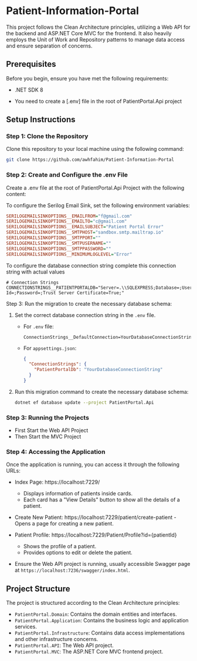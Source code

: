 # Patient-Information-Portal

This project follows the Clean Architecture principles, utilizing a Web API for the backend and ASP.NET Core MVC for the frontend. 
It also heavily employs the Unit of Work and Repository patterns to manage data access and ensure separation of concerns.

## Prerequisites

Before you begin, ensure you have met the following requirements:

- .NET SDK 8 

- You need to create a [.env] file in the root of PatientPortal.Api project 

## Setup Instructions

### Step 1: Clone the Repository

Clone this repository to your local machine using the following command:

```bash
git clone https://github.com/awhfahim/Patient-Information-Portal
```

### Step 2: Create and Configure the .env File

Create a .env file at the root of PatientPortal.Api Project with the following content:

To configure the Serilog Email Sink, set the following environment variables:

```ini
SERILOGEMAILSINKOPTIONS__EMAILFROM="f@gmail.com"
SERILOGEMAILSINKOPTIONS__EMAILTO="c@gmail.com"
SERILOGEMAILSINKOPTIONS__EMAILSUBJECT="Patient Portal Error"
SERILOGEMAILSINKOPTIONS__SMTPHOST="sandbox.smtp.mailtrap.io"
SERILOGEMAILSINKOPTIONS__SMTPPORT=""
SERILOGEMAILSINKOPTIONS__SMTPUSERNAME=""
SERILOGEMAILSINKOPTIONS__SMTPPASSWORD=""
SERILOGEMAILSINKOPTIONS__MINIMUMLOGLEVEL="Error"
```
To configure the database connection string complete this connection string with actual values
```int
# Connection Strings
CONNECTIONSTRINGS__PATIENTPORTALDB="Server=.\\SQLEXPRESS;Database=;User Id=;Password=;Trust Server Certificate=True;"
```

Step 3: Run the migration to create the necessary database schema:

1. Set the correct database connection string in the `.env` file.

    - For `.env` file:

        ```
        ConnectionStrings__DefaultConnection=YourDatabaseConnectionString
        ```

    - For `appsettings.json`:

        ```json
        {
          "ConnectionStrings": {
            "PatientPortalDb": "YourDatabaseConnectionString"
          }
        }
        ```

2. Run this migration command to create the necessary database schema:

    ```bash
    dotnet ef database update --project PatientPortal.Api
    ```

### Step 3: Running the Projects

- First Start the Web API Project
- Then Start the MVC Project

### Step 4: Accessing the Application

Once the application is running, you can access it through the following URLs:

- Index Page: https://localhost:7229/

    - Displays information of patients inside cards.
    - Each card has a "View Details" button to show all the details of a patient.
    
 - Create New Patient: https://localhost:7229/patient/create-patient
    -Opens a page for creating a new patient.
   
- Patient Profile: https://localhost:7229/Patient/Profile?id={patientId}

    - Shows the profile of a patient.
    - Provides options to edit or delete the patient.
      
- Ensure the Web API project is running, usually accessible Swagger page at `https://localhost:7236/swagger/index.html`.

## Project Structure

The project is structured according to the Clean Architecture principles:

- `PatientPortal.Domain`: Contains the domain entities and interfaces.
- `PatientPortal.Application`: Contains the business logic and application services.
- `PatientPortal.Infrastructure`: Contains data access implementations and other infrastructure concerns.
- `PatientPortal.API`: The Web API project.
- `PatientPortal.MVC`: The ASP.NET Core MVC frontend project.
